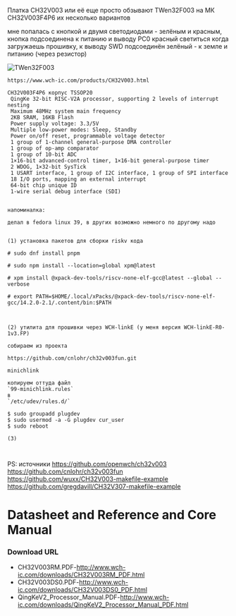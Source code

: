 
Платка CH32V003 или её еще просто обзывают TWen32F003 на МК CH32V003F4P6
их несколько вариантов

мне попалась с кнопкой и двумя светодиодами - зелёным и красным,
   кнопка подсоединена к питанию и выводу PC0
   красный светиться когда загружаешь прошивку, к выводу SWD подсоединён
   зелёный - к земле и питанию (через резистор)


<p><img src="https://github.com/nvv13/test/blob/main/test-mk/ch32v003/doc/TWen32F003.jpg" alt="TWen32F003" title="CH32V003" /></p>


~~~
https://www.wch-ic.com/products/CH32V003.html

CH32V003F4P6 корпус TSSOP20
 QingKe 32-bit RISC-V2A processor, supporting 2 levels of interrupt nesting
 Maximum 48MHz system main frequency
 2KB SRAM, 16KB Flash
 Power supply voltage: 3.3/5V
 Multiple low-power modes: Sleep, Standby
 Power on/off reset, programmable voltage detector
 1 group of 1-channel general-purpose DMA controller
 1 group of op-amp comparator
 1 group of 10-bit ADC
 1×16-bit advanced-control timer, 1×16-bit general-purpose timer
 2 WDOG, 1×32-bit SysTick
 1 USART interface, 1 group of I2C interface, 1 group of SPI interface
 18 I/O ports, mapping an external interrupt
 64-bit chip unique ID
 1-wire serial debug interface (SDI)
~~~






~~~

напоминалка:

делал в fedora linux 39, в других возможно немного по другому надо


(1) установка пакетов для сборки riskv кода

# sudo dnf install pnpm

# sudo npm install --location=global xpm@latest

# xpm install @xpack-dev-tools/riscv-none-elf-gcc@latest --global --verbose

# export PATH=$HOME/.local/xPacks/@xpack-dev-tools/riscv-none-elf-gcc/14.2.0-2.1/.content/bin:$PATH



(2) утилита для прошивки через WCH-linkE (у меня версия WCH-linkE-R0-1v3.FP)

собираем из проекта 

https://github.com/cnlohr/ch32v003fun.git

minichlink

копируем оттуда файл
`99-minichlink.rules`
в
`/etc/udev/rules.d/`

$ sudo groupadd plugdev
$ sudo usermod -a -G plugdev cur_user
$ sudo reboot

(3)
 


~~~


PS:
 источники
https://github.com/openwch/ch32v003
https://github.com/cnlohr/ch32v003fun
https://github.com/wuxx/CH32V003-makefile-example
https://github.com/gregdavill/CH32V307-makefile-example


# Datasheet and Reference and Core Manual
### Download URL

- CH32V003RM.PDF-http://www.wch-ic.com/downloads/CH32V003RM_PDF.html
- CH32V003DS0.PDF-http://www.wch-ic.com/downloads/CH32V003DS0_PDF.html
- QingKeV2_Processor_Manual.PDF-http://www.wch-ic.com/downloads/QingKeV2_Processor_Manual_PDF.html

